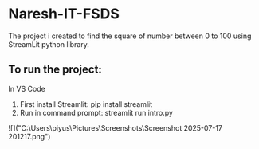 # Naresh-IT-FSDS

The project i created to find the square of number between 0 to 100 using StreamLit python library.


## To run the project:
In VS Code 
1. First install Streamlit:  pip install streamlit
2. Run in command prompt: streamlit run intro.py


![]("C:\Users\piyus\Pictures\Screenshots\Screenshot 2025-07-17 201217.png")
